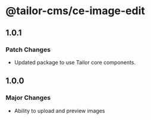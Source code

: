 # @tailor-cms/ce-image-edit

## 1.0.1

### Patch Changes

- Updated package to use Tailor core components.

## 1.0.0

### Major Changes

- Ability to upload and preview images

